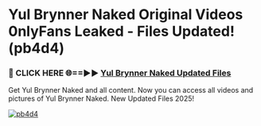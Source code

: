 # Yul Brynner Naked Original Videos 0nlyFans Leaked - Files Updated! (pb4d4)

<h3>🔴 CLICK HERE 🌐==►► <a href="https://tinyurl.com/up5wt9bj" rel="nofollow">Yul Brynner Naked Updated Files</a></h3>

Get Yul Brynner Naked and all content. Now you can access all videos and pictures of Yul Brynner Naked. New Updated Files 2025!

[![pb4d4](https://i.imgur.com/ABiUzMV.gif)](https://tinyurl.com/up5wt9bj)
